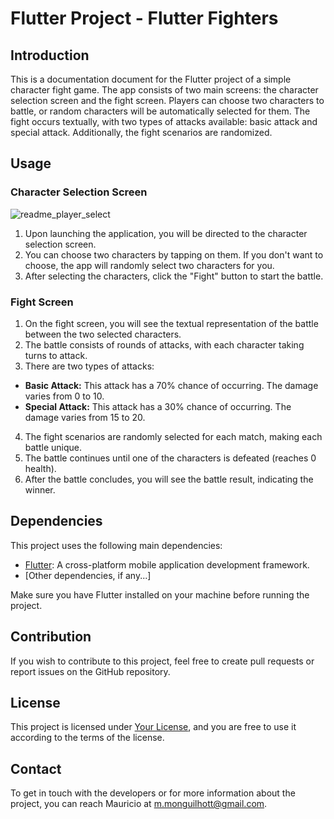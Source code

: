 # Flutter Project - Flutter Fighters


## Introduction
This is a documentation document for the Flutter project of a simple character fight game. The app consists of two main screens: the character selection screen and the fight screen. Players can choose two characters to battle, or random characters will be automatically selected for them. The fight occurs textually, with two types of attacks available: basic attack and special attack. Additionally, the fight scenarios are randomized.


## Usage
### Character Selection Screen

![readme_player_select](https://github.com/Monguilhott/random-fighters/assets/34020950/b3c9195c-e340-4875-8ff8-64237070147f)

1. Upon launching the application, you will be directed to the character selection screen.
2. You can choose two characters by tapping on them. If you don't want to choose, the app will randomly select two characters for you.
3. After selecting the characters, click the "Fight" button to start the battle.


### Fight Screen
1. On the fight screen, you will see the textual representation of the battle between the two selected characters.
2. The battle consists of rounds of attacks, with each character taking turns to attack.
3. There are two types of attacks:
- **Basic Attack:** This attack has a 70% chance of occurring. The damage varies from 0 to 10.
- **Special Attack:** This attack has a 30% chance of occurring. The damage varies from 15 to 20.
4. The fight scenarios are randomly selected for each match, making each battle unique.
5. The battle continues until one of the characters is defeated (reaches 0 health).
6. After the battle concludes, you will see the battle result, indicating the winner.


## Dependencies
This project uses the following main dependencies:

- [Flutter](https://flutter.dev/): A cross-platform mobile application development framework.
- [Other dependencies, if any...]

Make sure you have Flutter installed on your machine before running the project.


## Contribution
If you wish to contribute to this project, feel free to create pull requests or report issues on the GitHub repository.


## License
This project is licensed under [Your License](LICENSE-URL), and you are free to use it according to the terms of the license.


## Contact
To get in touch with the developers or for more information about the project, you can reach Mauricio at m.monguilhott@gmail.com.
